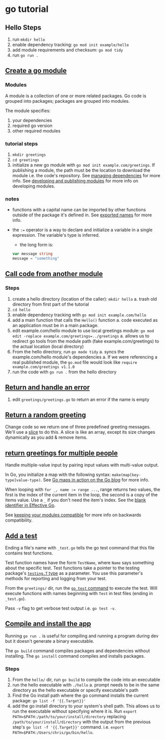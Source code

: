 # go tutorial

## Hello Steps

1. run `mkdir hello`
1. enable dependency tracking: `go mod init example/hello`
1. add module requirements and checksum: `go mod tidy`
1. run `go run .`

## [Create a go module](https://go.dev/doc/tutorial/create-module)

### Modules

A module is a collection of one or more related packages.
Go code is grouped into packages; packages are grouped into modules.

The module specifies:

1. your dependencies
1. required go version
1. other required modules

### tutorial steps

1. `mkdir greetings`
1. `cd greetings`
1. initialize a new go module with `go mod init example.com/greetings`. If publishing a module, the path must be the location to download the module i.e. the code's repository. See [managing dependencies](https://go.dev/doc/modules/managing-dependencies#naming_module) for more info. See [developing and publishing modules](https://go.dev/doc/modules/developing) for more info on developing modules.

### notes

- functions with a capital name can be imported by other functions outside of the package it's defined in. See [exported names](https://go.dev/tour/basics/3) for more info.
- the `:=` operator is a way to declare and initialize a variable in a single expression. The variable's type is inferred.

  - the long form is:

  ```go
  var message string
  message = "something"
  ```

## [Call code from another module](https://go.dev/doc/tutorial/call-module-code)

### Steps

1. create a hello directory (location of the caller): `mkdir hello`
   a. trash old directory from first part of the tutorial
1. `cd hello`
1. enable dependency tracking with `go mod init example.com/hello`
1. add a main function that calls the `Hello()` function
   a. code executed as an application must be in a main package.
1. edit example.com/hello module to use local greetings module: `go mod edit -replace example.com/greetings=../greetings`
   a. allows us to redirect go tools from the module path (fake example.com/greetings) to the actual location (local directory)
1. From the hello directory, run `go mode tidy`
   a. syncs the example.com/hello module's dependencies
   a. If we were referencing a real published module, the `go.mod` file would look like `require example.com/greetings v1.1.0`
1. run the code with `go run .` from the hello directory

## [Return and handle an error](https://go.dev/doc/tutorial/handle-errors)

1. edit `greetings/greetings.go` to return an error if the name is empty

## [Return a random greeting](https://go.dev/doc/tutorial/random-greeting)

Change code so we return one of three predefined greeting messages.
We'll use a [slice](https://go.dev/blog/slices-intro) to do this.
A slice is like an array, except its size changes dynamically as you add & remove items.

## [return greetings for multiple people](https://go.dev/doc/tutorial/greetings-multiple-people)

Handle multiple-value input by pairing input values with multi-value output.

In Go, you initialize a map with the following syntax:
`make(map[key-type]value-type)`.
See [Go maps in action on the Go blog](https://go.dev/blog/maps) for more info.

When looping with `for _, name := range ...`, range returns two values, the first is the index of the current item in the loop, the second is a copy of the items value. Use a `_` if you don't need the item's index. See the [blank identifier in Effective Go](https://go.dev/doc/effective_go.html#blank).

See [keeping your modules compatible](https://go.dev/blog/module-compatibility) for more info on backwards compatibility.

## [Add a test](https://go.dev/doc/tutorial/add-a-test)

Ending a file's name with `_test.go` tells the go test command that this file
contains test functions.

Test function names have the form `TestName`, where `Name` says something about
the specific test.
Test functions take a pointer to the testing package's [`testing.T` type](https://pkg.go.dev/testing/#T) as a
parameter.
You use this parameter's methods for reporting and logging from your test.

From the `greetings/` dir, run the [`go test` command](https://go.dev/cmd/go/#hdr-Test_packages) to execute the test.
Will execute functions with names beginning with `Test` in test files
(ending in `_test.go`).

Pass `-v` flag to get verbose test output i.e. `go test -v`.

## [Compile and install the app](https://go.dev/doc/tutorial/compile-install)

Running `go run .` is useful for compiling and running a program during dev but it doesn't generate a binary executable.

The `go build` command compiles packages and dependencies without installing.
The `go install` command compiles and installs packages.

### Steps

1. From the `hello/` dir, run `go build` to compile the code into an executable
1. run the hello executable with `./hello`
   a. prompt needs to be in the same directory as the hello executable or specify executable's path
1. Find the Go install path where the go command installs the current package: `go list -f '{{.Target}}'`
1. add the go install directory to your system's shell path. This allows us to run the executable without specifying where it is. Run `export PATH=$PATH:/path/to/your/install/directory` replacing `/path/to/your/install/directory` with the output from the previous step's `go list -f '{{.Target}}'` command. i.e. `export PATH=$PATH:/Users/chris/go/bin/hello`.

